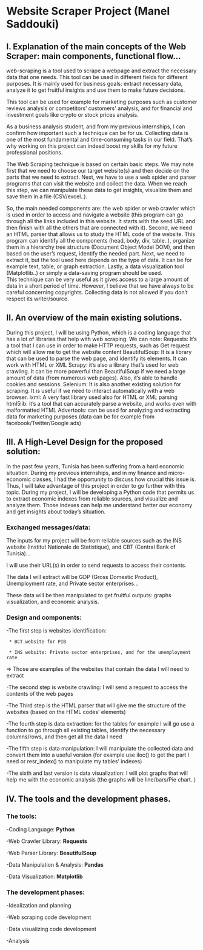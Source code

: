 # Website Scraper Project (Manel Saddouki) 

## I. Explanation of the main concepts of the Web Scraper: main components, functional flow... 
 							
web-scraping is a tool used to scrape a webpage and extract the necessary data that one needs. This tool can be used in different fields for different purposes. It is mainly used for business goals: extract necessary data, analyze it to get fruitful insights and use them to make future decisions. 

This tool can be used for example for marketing purposes such as customer reviews analysis or competitors’ customers' analysis, and for financial and investment goals like crypto or stock prices analysis. 

As a business analysis student, and from my previous internships, I can confirm how important such a technique can be for us. Collecting data is one of the most fundamental and time-consuming tasks in our field. That’s why working on this project can indeed boost my skills for my future professional positions. 

The Web Scraping technique is based on certain basic steps. We may note first that we need to choose our target website(s) and then decide on the parts that we need to extract. Next, we have to use a web spider and parser programs that can visit the website and collect the data. When we reach this step, we can manipulate these data to get insights, visualize them and save them in a file (CSV/excel..). 

So, the main needed components are:  the web spider or web crawler which is used in order to access and navigate a website (this program can go through all the links included in this website. It starts with the seed URL and then finish with all the others that are connected with it). Second, we need an HTML parser that allows us to study the HTML code of the website. This program can identify all the components (head, body, div, table..), organize them in a hierarchy tree structure (Document Object Model DOM), and then based on the user’s request, identify the needed part. Next, we need to extract it, but the tool used here depends on the type of data. It can be for example text, table, or graph extraction. Lastly, a data visualization tool (Matplotlib..) or simply a data-saving program should be used. 	 	 						
This technique can be very useful as it gives access to a large amount of data in a short period of time. However, I believe that we have always to be careful concerning copyrights. Collecting data is not allowed if you don’t respect its writer/source. 	

			

## II. An overview of the main existing solutions. 
During this project, I will be using Python, which is a coding language that has a lot of libraries that help with web scraping.  We can note: 
Requests: It’s a tool that I can use in order to make HTTP requests, such as Get request which will allow me to get the website content 
BeautifulSoup: It is a library that can be used to parse the web page, and identify its elements. It can work with HTML or XML
Scrapy: it’s also a library that’s used for web crawling. It can be more powerful than BeautifulSoup if we need a large amount of data (from numerous web pages). Also, it’s able to handle cookies and sessions. 
Selenium: It is also another existing solution for scraping. It is useful if we need to interact automatically with a web browser.
lxml: A very fast library used also for HTML or XML parsing
html5lib: it’s a tool that can accurately parse a website, and works even with malformatted HTML 
Advertools:  can be used for analyzing and extracting data for marketing purposes (data can be for example from facebook/Twitter/Google ads)
		 	 	 		
## III. A High-Level Design for the proposed solution: 
In the past few years, Tunisia has been suffering from a hard economic situation. During my previous internships, and in my finance and micro-economic classes, I had the opportunity to discuss how crucial this issue is. Thus, I will take advantage of this project in order to go further with this topic. 
During my project, I will be developing a Python code that permits us to extract economic indexes from reliable sources, and visualize and analyze them. Those indexes can help me understand better our economy and get insights about today’s situation. 

### Exchanged messages/data:		

The inputs for my project will be from reliable sources such as the INS website (Institut Nationale de Statistique), and CBT (Central Bank of Tunisia)... 

I will use their URL(s) in order to send requests to access their contents. 

The data I will extract will be GDP (Gross Domestic Product), Unemployment rate, and Private sector enterprises... 

These data will be then manipulated to get fruitful outputs: graphs visualization, and economic analysis. 


### Design and components: 

\-The first step is websites identification: 

     * BCT website for PIB 
     
     * INS website: Private sector enterprises, and for the unemployment rate 

=> Those are examples of the websites that contain the data I will need to extract 

\-The second step is website crawling: I will send a request to access the contents of the web pages

\-The Third step is the HTML parser that will give me the structure of the websites (based on the HTML codes’ elements) 

\-The fourth step is data extraction: for the tables for example I will go use a function to go through all existing tables, identify  the necessary columns/rows, and then get all the data I need 

\-The fifth step is data manipulation: I will manipulate the collected data and convert them into a useful version (for example use iloc() to get the part I need or resr_index() to manipulate my tables’ indexes)

\-The sixth and last version is data visualization: I will plot graphs that will help me with the economic analysis (the graphs will be line/bars/Pie chart..)
				
						
## IV. The tools and the development phases. 
 							
		
### The tools:

\-Coding Language: **Python**

\-Web Crawler Library: **Requests** 

\-Web Parser Library: **BeautifulSoup**

\-Data Manipulation & Analysis: **Pandas** 

\-Data Visualization: **Matplotlib** 
		

### The development phases: 

\-Idealization and planning

\-Web scraping code development 

\-Data visualizing code development 

\-Analysis 



		
 							
				
